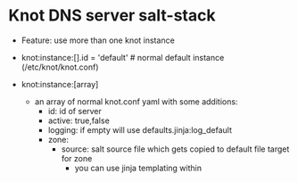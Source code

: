 # Knot DNS server salt-stack

+ Feature: use more than one knot instance

+ knot:instance:[].id = 'default' # normal default instance (/etc/knot/knot.conf)

+ knot:instance:[array]
  + an array of normal knot.conf yaml with some additions:
    + id: id of server
    + active: true,false
    + logging: if empty will use defaults.jinja:log_default
    + zone:
      + source: salt source file which gets copied to default file target for zone
        + you can use jinja templating within
    